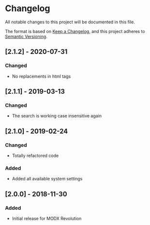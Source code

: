 # Changelog
All notable changes to this project will be documented in this file.

The format is based on [Keep a Changelog](https://keepachangelog.com/en/1.0.0/),
and this project adheres to [Semantic Versioning](https://semver.org/spec/v2.0.0.html).

## [2.1.2] - 2020-07-31
### Changed
- No replacements in html tags

## [2.1.1] - 2019-03-13
### Changed
- The search is working case insensitive again

## [2.1.0] - 2019-02-24
### Changed
- Totally refactored code
### Added
- Added all available system settings

## [2.0.0] - 2018-11-30
### Added
- Initial release for MODX Revolution
